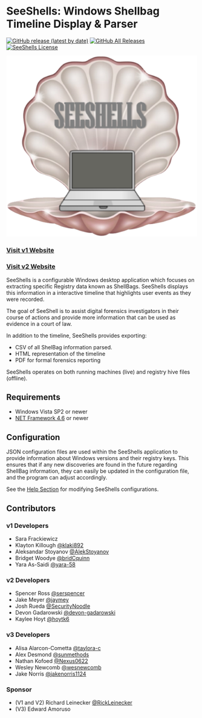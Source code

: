 # SeeShells: Windows Shellbag Timeline Display & Parser
[![GitHub release (latest by date)](https://img.shields.io/github/v/release/ShellBags/v2?include_prereleases)](https://github.com/RickLeinecker/SeeShellsV3/releases/latest/download/SeeShellsV3.zip)
[![GitHub All Releases](https://img.shields.io/github/downloads/ShellBags/v2/total)](https://github.com/ShellBags/v2/releases)
[![SeeShells License](https://img.shields.io/github/license/RickLeinecker/SeeShells)](https://github.com/RickLeinecker/SeeShells/blob/master/LICENSE)

[![SeeShells Logo](website/src/assets/logo.png)](https://rickleinecker.github.io/SeeShells/)
### [Visit v1 Website](https://rickleinecker.github.io/SeeShells/)
### [Visit v2 Website](https://rickleinecker.github.io/SeeShellsV3/#/)

SeeShells is a configurable Windows desktop application which focuses on extracting specific Registry data known as ShellBags. SeeShells displays this information in a interactive timeline that highlights user events as they were recorded.

The goal of SeeShell is to assist digital forensics investigators in their course of actions and provide more information that can be used as evidence in a court of law.

In addition to the timeline, SeeShells provides exporting:
 - CSV of all ShelBag information parsed.
 - HTML representation of the timeline
 - PDF for formal forensics reporting
 
 SeeShells operates on both running machines (live) and registry hive files (offline).

## Requirements
- Windows Vista SP2 or newer 
- [NET Framework 4.6](https://www.microsoft.com/en-us/download/details.aspx?id=53344) or newer


## Configuration 
JSON configuration files are used within the SeeShells application to provide information about Windows versions and their registry keys.
This ensures that if any new discoveries are found in the future regarding ShellBag information, they can easily be updated in the configuration file, and the program can adjust accordingly.

See the [Help Section](https://rickleinecker.github.io/SeeShells/help) for modifying SeeShells configurations. 

## Contributors
### v1 Developers
- Sara Frackiewicz
- Klayton Killough [@klaki892](https://github.com/klaki892)
- Aleksandar Stoyanov [@AlekStoyanov](https://github.com/AlekStoyanov)
- Bridget Woodye [@bridCquinn](https://github.com/bridCquinn)
- Yara As-Saidi [@yara-58](https://github.com/yara-58)

### v2 Developers
 - Spencer Ross [@serspencer](https://github.com/serspencer)
 - Jake Meyer [@jaymey](https://github.com/jaymey)
 - Josh Rueda [@SecurityNoodle](https://github.com/SecurityNoodle)
 - Devon Gadarowski [@devon-gadarowski ](https://github.com/devon-gadarowski)
 - Kaylee Hoyt [@hoytk6](https://github.com/hoytk6)
 
### v3 Developers
 - Alisa Alarcon-Cometta [@taylora-c](https://github.com/taylora-c)
 - Alex Desmond [@sunmethods](https://github.com/sunmethods)
 - Nathan Kofoed [@Nexus0622](https://github.com/Nexus0622)
 - Wesley Newcomb [@wesnewcomb](https://github.com/wesnewcomb)
 - Jake Norris [@jakenorris1124](https://github.com/jakenorris1124)

### Sponsor
- (V1 and V2) Richard Leinecker [@RickLeinecker](https://github.com/RickLeinecker)
- (V3) Edward Amoruso
